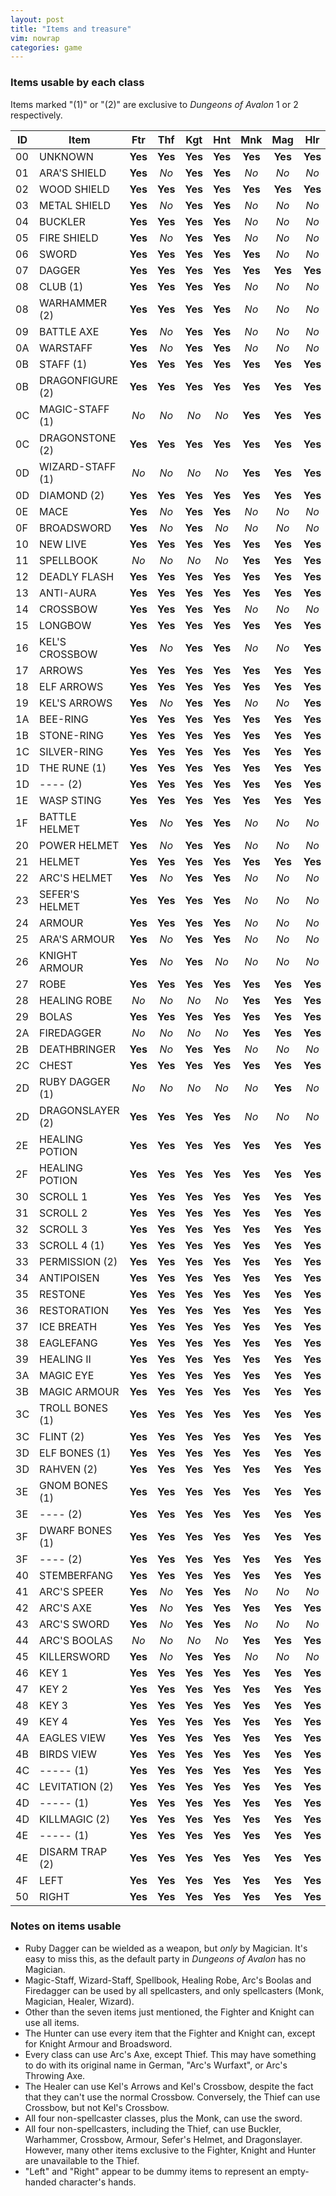```yaml
---
layout: post
title: "Items and treasure"
vim: nowrap
categories: game
---
```


### Items usable by each class

Items marked "(1)" or "(2)" are exclusive to _Dungeons of Avalon_ 1 or 2
respectively.

| ID | Item             |  Ftr  |  Thf  |  Kgt  |  Hnt  |  Mnk  |  Mag  |  Hlr  |  Wiz  |
|----|------------------|:-----:|:-----:|:-----:|:-----:|:-----:|:-----:|:-----:|:-----:|
| 00 | UNKNOWN          |__Yes__|__Yes__|__Yes__|__Yes__|__Yes__|__Yes__|__Yes__|__Yes__|
| 01 | ARA'S SHIELD     |__Yes__| _No_  |__Yes__|__Yes__| _No_  | _No_  | _No_  | _No_  |
| 02 | WOOD SHIELD      |__Yes__|__Yes__|__Yes__|__Yes__|__Yes__|__Yes__|__Yes__|__Yes__|
| 03 | METAL SHIELD     |__Yes__| _No_  |__Yes__|__Yes__| _No_  | _No_  | _No_  | _No_  |
| 04 | BUCKLER          |__Yes__|__Yes__|__Yes__|__Yes__| _No_  | _No_  | _No_  | _No_  |
| 05 | FIRE SHIELD      |__Yes__| _No_  |__Yes__|__Yes__| _No_  | _No_  | _No_  | _No_  |
| 06 | SWORD            |__Yes__|__Yes__|__Yes__|__Yes__|__Yes__| _No_  | _No_  | _No_  |
| 07 | DAGGER           |__Yes__|__Yes__|__Yes__|__Yes__|__Yes__|__Yes__|__Yes__|__Yes__|
| 08 | CLUB (1)         |__Yes__|__Yes__|__Yes__|__Yes__| _No_  | _No_  | _No_  | _No_  |
| 08 | WARHAMMER (2)    |__Yes__|__Yes__|__Yes__|__Yes__| _No_  | _No_  | _No_  | _No_  |
| 09 | BATTLE AXE       |__Yes__| _No_  |__Yes__|__Yes__| _No_  | _No_  | _No_  | _No_  |
| 0A | WARSTAFF         |__Yes__| _No_  |__Yes__|__Yes__| _No_  | _No_  | _No_  | _No_  |
| 0B | STAFF (1)        |__Yes__|__Yes__|__Yes__|__Yes__|__Yes__|__Yes__|__Yes__|__Yes__|
| 0B | DRAGONFIGURE (2) |__Yes__|__Yes__|__Yes__|__Yes__|__Yes__|__Yes__|__Yes__|__Yes__|
| 0C | MAGIC-STAFF (1)  | _No_  | _No_  | _No_  | _No_  |__Yes__|__Yes__|__Yes__|__Yes__|
| 0C | DRAGONSTONE (2)  |__Yes__|__Yes__|__Yes__|__Yes__|__Yes__|__Yes__|__Yes__|__Yes__|
| 0D | WIZARD-STAFF (1) | _No_  | _No_  | _No_  | _No_  |__Yes__|__Yes__|__Yes__|__Yes__|
| 0D | DIAMOND      (2) |__Yes__|__Yes__|__Yes__|__Yes__|__Yes__|__Yes__|__Yes__|__Yes__|
| 0E | MACE             |__Yes__| _No_  |__Yes__|__Yes__| _No_  | _No_  | _No_  | _No_  |
| 0F | BROADSWORD       |__Yes__| _No_  |__Yes__| _No_  | _No_  | _No_  | _No_  | _No_  |
| 10 | NEW LIVE         |__Yes__|__Yes__|__Yes__|__Yes__|__Yes__|__Yes__|__Yes__|__Yes__|
| 11 | SPELLBOOK        | _No_  | _No_  | _No_  | _No_  |__Yes__|__Yes__|__Yes__|__Yes__|
| 12 | DEADLY FLASH     |__Yes__|__Yes__|__Yes__|__Yes__|__Yes__|__Yes__|__Yes__|__Yes__|
| 13 | ANTI-AURA        |__Yes__|__Yes__|__Yes__|__Yes__|__Yes__|__Yes__|__Yes__|__Yes__|
| 14 | CROSSBOW         |__Yes__|__Yes__|__Yes__|__Yes__| _No_  | _No_  | _No_  | _No_  |
| 15 | LONGBOW          |__Yes__|__Yes__|__Yes__|__Yes__|__Yes__|__Yes__|__Yes__|__Yes__|
| 16 | KEL'S CROSSBOW   |__Yes__| _No_  |__Yes__|__Yes__| _No_  | _No_  |__Yes__| _No_  |
| 17 | ARROWS           |__Yes__|__Yes__|__Yes__|__Yes__|__Yes__|__Yes__|__Yes__|__Yes__|
| 18 | ELF ARROWS       |__Yes__|__Yes__|__Yes__|__Yes__|__Yes__|__Yes__|__Yes__|__Yes__|
| 19 | KEL'S ARROWS     |__Yes__| _No_  |__Yes__|__Yes__| _No_  | _No_  |__Yes__| _No_  |
| 1A | BEE-RING         |__Yes__|__Yes__|__Yes__|__Yes__|__Yes__|__Yes__|__Yes__|__Yes__|
| 1B | STONE-RING       |__Yes__|__Yes__|__Yes__|__Yes__|__Yes__|__Yes__|__Yes__|__Yes__|
| 1C | SILVER-RING      |__Yes__|__Yes__|__Yes__|__Yes__|__Yes__|__Yes__|__Yes__|__Yes__|
| 1D | THE RUNE    (1)  |__Yes__|__Yes__|__Yes__|__Yes__|__Yes__|__Yes__|__Yes__|__Yes__|
| 1D | ----        (2)  |__Yes__|__Yes__|__Yes__|__Yes__|__Yes__|__Yes__|__Yes__|__Yes__|
| 1E | WASP STING       |__Yes__|__Yes__|__Yes__|__Yes__|__Yes__|__Yes__|__Yes__|__Yes__|
| 1F | BATTLE HELMET    |__Yes__| _No_  |__Yes__|__Yes__| _No_  | _No_  | _No_  | _No_  |
| 20 | POWER HELMET     |__Yes__| _No_  |__Yes__|__Yes__| _No_  | _No_  | _No_  | _No_  |
| 21 | HELMET           |__Yes__|__Yes__|__Yes__|__Yes__|__Yes__|__Yes__|__Yes__|__Yes__|
| 22 | ARC'S HELMET     |__Yes__| _No_  |__Yes__|__Yes__| _No_  | _No_  | _No_  | _No_  |
| 23 | SEFER'S HELMET   |__Yes__|__Yes__|__Yes__|__Yes__| _No_  | _No_  | _No_  | _No_  |
| 24 | ARMOUR           |__Yes__|__Yes__|__Yes__|__Yes__| _No_  | _No_  | _No_  | _No_  |
| 25 | ARA'S ARMOUR     |__Yes__| _No_  |__Yes__|__Yes__| _No_  | _No_  | _No_  | _No_  |
| 26 | KNIGHT ARMOUR    |__Yes__| _No_  |__Yes__| _No_  | _No_  | _No_  | _No_  | _No_  |
| 27 | ROBE             |__Yes__|__Yes__|__Yes__|__Yes__|__Yes__|__Yes__|__Yes__|__Yes__|
| 28 | HEALING ROBE     | _No_  | _No_  | _No_  | _No_  |__Yes__|__Yes__|__Yes__|__Yes__|
| 29 | BOLAS            |__Yes__|__Yes__|__Yes__|__Yes__|__Yes__|__Yes__|__Yes__|__Yes__|
| 2A | FIREDAGGER       | _No_  | _No_  | _No_  | _No_  |__Yes__|__Yes__|__Yes__|__Yes__|
| 2B | DEATHBRINGER     |__Yes__| _No_  |__Yes__|__Yes__| _No_  | _No_  | _No_  | _No_  |
| 2C | CHEST            |__Yes__|__Yes__|__Yes__|__Yes__|__Yes__|__Yes__|__Yes__|__Yes__|
| 2D | RUBY DAGGER  (1) | _No_  | _No_  | _No_  | _No_  | _No_  |__Yes__| _No_  | _No_  |
| 2D | DRAGONSLAYER (2) |__Yes__|__Yes__|__Yes__|__Yes__| _No_  | _No_  | _No_  | _No_  |
| 2E | HEALING POTION   |__Yes__|__Yes__|__Yes__|__Yes__|__Yes__|__Yes__|__Yes__|__Yes__|
| 2F | HEALING POTION   |__Yes__|__Yes__|__Yes__|__Yes__|__Yes__|__Yes__|__Yes__|__Yes__|
| 30 | SCROLL 1         |__Yes__|__Yes__|__Yes__|__Yes__|__Yes__|__Yes__|__Yes__|__Yes__|
| 31 | SCROLL 2         |__Yes__|__Yes__|__Yes__|__Yes__|__Yes__|__Yes__|__Yes__|__Yes__|
| 32 | SCROLL 3         |__Yes__|__Yes__|__Yes__|__Yes__|__Yes__|__Yes__|__Yes__|__Yes__|
| 33 | SCROLL 4     (1) |__Yes__|__Yes__|__Yes__|__Yes__|__Yes__|__Yes__|__Yes__|__Yes__|
| 33 | PERMISSION   (2) |__Yes__|__Yes__|__Yes__|__Yes__|__Yes__|__Yes__|__Yes__|__Yes__|
| 34 | ANTIPOISEN       |__Yes__|__Yes__|__Yes__|__Yes__|__Yes__|__Yes__|__Yes__|__Yes__|
| 35 | RESTONE          |__Yes__|__Yes__|__Yes__|__Yes__|__Yes__|__Yes__|__Yes__|__Yes__|
| 36 | RESTORATION      |__Yes__|__Yes__|__Yes__|__Yes__|__Yes__|__Yes__|__Yes__|__Yes__|
| 37 | ICE BREATH       |__Yes__|__Yes__|__Yes__|__Yes__|__Yes__|__Yes__|__Yes__|__Yes__|
| 38 | EAGLEFANG        |__Yes__|__Yes__|__Yes__|__Yes__|__Yes__|__Yes__|__Yes__|__Yes__|
| 39 | HEALING II       |__Yes__|__Yes__|__Yes__|__Yes__|__Yes__|__Yes__|__Yes__|__Yes__|
| 3A | MAGIC EYE        |__Yes__|__Yes__|__Yes__|__Yes__|__Yes__|__Yes__|__Yes__|__Yes__|
| 3B | MAGIC ARMOUR     |__Yes__|__Yes__|__Yes__|__Yes__|__Yes__|__Yes__|__Yes__|__Yes__|
| 3C | TROLL BONES  (1) |__Yes__|__Yes__|__Yes__|__Yes__|__Yes__|__Yes__|__Yes__|__Yes__|
| 3C | FLINT        (2) |__Yes__|__Yes__|__Yes__|__Yes__|__Yes__|__Yes__|__Yes__|__Yes__|
| 3D | ELF BONES    (1) |__Yes__|__Yes__|__Yes__|__Yes__|__Yes__|__Yes__|__Yes__|__Yes__|
| 3D | RAHVEN       (2) |__Yes__|__Yes__|__Yes__|__Yes__|__Yes__|__Yes__|__Yes__|__Yes__|
| 3E | GNOM BONES   (1) |__Yes__|__Yes__|__Yes__|__Yes__|__Yes__|__Yes__|__Yes__|__Yes__|
| 3E | ----         (2) |__Yes__|__Yes__|__Yes__|__Yes__|__Yes__|__Yes__|__Yes__|__Yes__|
| 3F | DWARF BONES  (1) |__Yes__|__Yes__|__Yes__|__Yes__|__Yes__|__Yes__|__Yes__|__Yes__|
| 3F | ----         (2) |__Yes__|__Yes__|__Yes__|__Yes__|__Yes__|__Yes__|__Yes__|__Yes__|
| 40 | STEMBERFANG      |__Yes__|__Yes__|__Yes__|__Yes__|__Yes__|__Yes__|__Yes__|__Yes__|
| 41 | ARC'S SPEER      |__Yes__| _No_  |__Yes__|__Yes__| _No_  | _No_  | _No_  | _No_  |
| 42 | ARC'S AXE        |__Yes__| _No_  |__Yes__|__Yes__|__Yes__|__Yes__|__Yes__|__Yes__|
| 43 | ARC'S SWORD      |__Yes__| _No_  |__Yes__|__Yes__| _No_  | _No_  | _No_  | _No_  |
| 44 | ARC'S BOOLAS     | _No_  | _No_  | _No_  | _No_  |__Yes__|__Yes__|__Yes__|__Yes__|
| 45 | KILLERSWORD      |__Yes__| _No_  |__Yes__|__Yes__| _No_  | _No_  | _No_  | _No_  |
| 46 | KEY 1            |__Yes__|__Yes__|__Yes__|__Yes__|__Yes__|__Yes__|__Yes__|__Yes__|
| 47 | KEY 2            |__Yes__|__Yes__|__Yes__|__Yes__|__Yes__|__Yes__|__Yes__|__Yes__|
| 48 | KEY 3            |__Yes__|__Yes__|__Yes__|__Yes__|__Yes__|__Yes__|__Yes__|__Yes__|
| 49 | KEY 4            |__Yes__|__Yes__|__Yes__|__Yes__|__Yes__|__Yes__|__Yes__|__Yes__|
| 4A | EAGLES VIEW      |__Yes__|__Yes__|__Yes__|__Yes__|__Yes__|__Yes__|__Yes__|__Yes__|
| 4B | BIRDS VIEW       |__Yes__|__Yes__|__Yes__|__Yes__|__Yes__|__Yes__|__Yes__|__Yes__|
| 4C | -----        (1) |__Yes__|__Yes__|__Yes__|__Yes__|__Yes__|__Yes__|__Yes__|__Yes__|
| 4C | LEVITATION   (2) |__Yes__|__Yes__|__Yes__|__Yes__|__Yes__|__Yes__|__Yes__|__Yes__|
| 4D | -----        (1) |__Yes__|__Yes__|__Yes__|__Yes__|__Yes__|__Yes__|__Yes__|__Yes__|
| 4D | KILLMAGIC    (2) |__Yes__|__Yes__|__Yes__|__Yes__|__Yes__|__Yes__|__Yes__|__Yes__|
| 4E | -----        (1) |__Yes__|__Yes__|__Yes__|__Yes__|__Yes__|__Yes__|__Yes__|__Yes__|
| 4E | DISARM TRAP  (2) |__Yes__|__Yes__|__Yes__|__Yes__|__Yes__|__Yes__|__Yes__|__Yes__|
| 4F | LEFT             |__Yes__|__Yes__|__Yes__|__Yes__|__Yes__|__Yes__|__Yes__|__Yes__|
| 50 | RIGHT            |__Yes__|__Yes__|__Yes__|__Yes__|__Yes__|__Yes__|__Yes__|__Yes__|

### Notes on items usable

- Ruby Dagger can be wielded as a weapon, but _only_ by Magician.
  It's easy to miss this, as the default party in _Dungeons of Avalon_ has no
  Magician.
- Magic-Staff, Wizard-Staff,
  Spellbook, Healing Robe, Arc's Boolas and Firedagger can be used by all
  spellcasters, and only spellcasters (Monk, Magician, Healer, Wizard).
- Other than the seven items just mentioned, the Fighter and Knight can use all
  items.
- The Hunter can use every item that the Fighter and Knight can, except for
  Knight Armour and Broadsword.
- Every class can use Arc's Axe, except Thief. This may have something to do
  with its original name in German, "Arc's Wurfaxt", or Arc's Throwing Axe.
- The Healer can use Kel's Arrows and Kel's Crossbow, despite the fact that they
  can't use the normal Crossbow. Conversely, the Thief can use Crossbow, but not
  Kel's Crossbow.
- All four non-spellcaster classes, plus the Monk, can use the sword.
- All four non-spellcasters, including the Thief, can use Buckler, Warhammer,
  Crossbow, Armour, Sefer's Helmet, and Dragonslayer. However, many other items
  exclusive to the Fighter, Knight and Hunter are unavailable to the Thief.
- "Left" and "Right" appear to be dummy items to represent an empty-handed
  character's hands.
